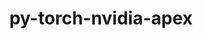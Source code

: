 ---
title: "py-torch-nvidia-apex"
layout: cache
categories: [package, develop]
meta: {"versions": ["2020-10-19"], "compilers": ["gcc@=11.3.0", "gcc@=7.3.1"], "oss": ["amzn2", "ubuntu22.04"], "platforms": ["linux"], "targets": ["ivybridge", "x86_64_v3", "x86_64_v4"], "stacks": ["ml-linux-x86_64-cpu", "ml-linux-x86_64-cuda", "root"], "num_specs": 63, "num_specs_by_stack": {"root": 63, "ml-linux-x86_64-cpu": 15, "ml-linux-x86_64-cuda": 18}}
spec_details: [{"hash": "q2gna7c4un6o5rot3co4so3lchn5aus4", "compiler": "gcc@=7.3.1", "versions": ["2020-10-19"], "os": "amzn2", "platform": "linux", "target": "ivybridge", "variants": ["build_system=python_pip", "+cuda", "cuda_arch=80", "patches=da5e883"], "stacks": ["root"], "size": "-", "tarball": "https://binaries.spack.io/develop/build_cache/linux-amzn2-ivybridge/gcc-7.3.1/py-torch-nvidia-apex-2020-10-19/linux-amzn2-ivybridge-gcc-7.3.1-py-torch-nvidia-apex-2020-10-19-q2gna7c4un6o5rot3co4so3lchn5aus4.spack"}, {"hash": "qw4lbuasgsvaxwtettic56s2wflhl2k2", "compiler": "gcc@=7.3.1", "versions": ["2020-10-19"], "os": "amzn2", "platform": "linux", "target": "ivybridge", "variants": ["build_system=python_pip", "+cuda", "cuda_arch=80", "patches=da5e883"], "stacks": ["root"], "size": "-", "tarball": "https://binaries.spack.io/develop/build_cache/linux-amzn2-ivybridge/gcc-7.3.1/py-torch-nvidia-apex-2020-10-19/linux-amzn2-ivybridge-gcc-7.3.1-py-torch-nvidia-apex-2020-10-19-qw4lbuasgsvaxwtettic56s2wflhl2k2.spack"}, {"hash": "m46mnfzbx4ie45co7ek65eyvynklbarq", "compiler": "gcc@=7.3.1", "versions": ["2020-10-19"], "os": "amzn2", "platform": "linux", "target": "ivybridge", "variants": ["build_system=python_pip", "~cuda", "patches=da5e883"], "stacks": ["root"], "size": "-", "tarball": "https://binaries.spack.io/develop/build_cache/linux-amzn2-ivybridge/gcc-7.3.1/py-torch-nvidia-apex-2020-10-19/linux-amzn2-ivybridge-gcc-7.3.1-py-torch-nvidia-apex-2020-10-19-m46mnfzbx4ie45co7ek65eyvynklbarq.spack"}, {"hash": "gy65opokes4ppp3siiunxewtew3bpb5l", "compiler": "gcc@=7.3.1", "versions": ["2020-10-19"], "os": "amzn2", "platform": "linux", "target": "ivybridge", "variants": ["build_system=python_pip", "+cuda", "cuda_arch=80", "patches=da5e883"], "stacks": ["root"], "size": "-", "tarball": "https://binaries.spack.io/develop/build_cache/linux-amzn2-ivybridge/gcc-7.3.1/py-torch-nvidia-apex-2020-10-19/linux-amzn2-ivybridge-gcc-7.3.1-py-torch-nvidia-apex-2020-10-19-gy65opokes4ppp3siiunxewtew3bpb5l.spack"}, {"hash": "sciglnftv3sexmcd6smio5mzixvyrhjy", "compiler": "gcc@=7.3.1", "versions": ["2020-10-19"], "os": "amzn2", "platform": "linux", "target": "ivybridge", "variants": ["build_system=python_pip", "~cuda", "patches=da5e883"], "stacks": ["root"], "size": "-", "tarball": "https://binaries.spack.io/develop/build_cache/linux-amzn2-ivybridge/gcc-7.3.1/py-torch-nvidia-apex-2020-10-19/linux-amzn2-ivybridge-gcc-7.3.1-py-torch-nvidia-apex-2020-10-19-sciglnftv3sexmcd6smio5mzixvyrhjy.spack"}, {"hash": "nxu2abdnoxedgswvorwl4swdjx2jiwzh", "compiler": "gcc@=7.3.1", "versions": ["2020-10-19"], "os": "amzn2", "platform": "linux", "target": "ivybridge", "variants": ["build_system=python_pip", "~cuda", "patches=da5e883"], "stacks": ["root"], "size": "-", "tarball": "https://binaries.spack.io/develop/build_cache/linux-amzn2-ivybridge/gcc-7.3.1/py-torch-nvidia-apex-2020-10-19/linux-amzn2-ivybridge-gcc-7.3.1-py-torch-nvidia-apex-2020-10-19-nxu2abdnoxedgswvorwl4swdjx2jiwzh.spack"}, {"hash": "lww3kozhkhjgjcmz7q4t752xr5jjgsf3", "compiler": "gcc@=7.3.1", "versions": ["2020-10-19"], "os": "amzn2", "platform": "linux", "target": "ivybridge", "variants": ["build_system=python_pip", "+cuda", "cuda_arch=80", "patches=da5e883"], "stacks": ["root"], "size": "-", "tarball": "https://binaries.spack.io/develop/build_cache/linux-amzn2-ivybridge/gcc-7.3.1/py-torch-nvidia-apex-2020-10-19/linux-amzn2-ivybridge-gcc-7.3.1-py-torch-nvidia-apex-2020-10-19-lww3kozhkhjgjcmz7q4t752xr5jjgsf3.spack"}, {"hash": "indrnfaclhfudxeitnntm42ale4xpsyp", "compiler": "gcc@=7.3.1", "versions": ["2020-10-19"], "os": "amzn2", "platform": "linux", "target": "x86_64_v3", "variants": ["build_system=python_pip", "~cuda", "patches=da5e883"], "stacks": ["root"], "size": "-", "tarball": "https://binaries.spack.io/develop/build_cache/linux-amzn2-x86_64_v3/gcc-7.3.1/py-torch-nvidia-apex-2020-10-19/linux-amzn2-x86_64_v3-gcc-7.3.1-py-torch-nvidia-apex-2020-10-19-indrnfaclhfudxeitnntm42ale4xpsyp.spack"}, {"hash": "a2sdppyi7bzgumxpa27cdg35efnlal4g", "compiler": "gcc@=7.3.1", "versions": ["2020-10-19"], "os": "amzn2", "platform": "linux", "target": "x86_64_v3", "variants": ["build_system=python_pip", "+cuda", "cuda_arch=80", "patches=da5e883"], "stacks": ["root"], "size": "-", "tarball": "https://binaries.spack.io/develop/build_cache/linux-amzn2-x86_64_v3/gcc-7.3.1/py-torch-nvidia-apex-2020-10-19/linux-amzn2-x86_64_v3-gcc-7.3.1-py-torch-nvidia-apex-2020-10-19-a2sdppyi7bzgumxpa27cdg35efnlal4g.spack"}, {"hash": "2oai4qfuhzu2rfdxpwdv7nfw5y3aoumi", "compiler": "gcc@=7.3.1", "versions": ["2020-10-19"], "os": "amzn2", "platform": "linux", "target": "x86_64_v3", "variants": ["build_system=python_pip", "+cuda", "cuda_arch=80", "patches=da5e883"], "stacks": ["root"], "size": "-", "tarball": "https://binaries.spack.io/develop/build_cache/linux-amzn2-x86_64_v3/gcc-7.3.1/py-torch-nvidia-apex-2020-10-19/linux-amzn2-x86_64_v3-gcc-7.3.1-py-torch-nvidia-apex-2020-10-19-2oai4qfuhzu2rfdxpwdv7nfw5y3aoumi.spack"}, {"hash": "4m6tthj4y3swjm77hutw3z7rclsrxy3t", "compiler": "gcc@=7.3.1", "versions": ["2020-10-19"], "os": "amzn2", "platform": "linux", "target": "x86_64_v3", "variants": ["~cuda", "patches=da5e883"], "stacks": ["root"], "size": "-", "tarball": "https://binaries.spack.io/develop/build_cache/linux-amzn2-x86_64_v3/gcc-7.3.1/py-torch-nvidia-apex-2020-10-19/linux-amzn2-x86_64_v3-gcc-7.3.1-py-torch-nvidia-apex-2020-10-19-4m6tthj4y3swjm77hutw3z7rclsrxy3t.spack"}, {"hash": "5xnchnqdannytz4sv3fqlbri2zcdvlak", "compiler": "gcc@=7.3.1", "versions": ["2020-10-19"], "os": "amzn2", "platform": "linux", "target": "x86_64_v3", "variants": ["build_system=python_pip", "+cuda", "cuda_arch=80", "patches=da5e883"], "stacks": ["root"], "size": "-", "tarball": "https://binaries.spack.io/develop/build_cache/linux-amzn2-x86_64_v3/gcc-7.3.1/py-torch-nvidia-apex-2020-10-19/linux-amzn2-x86_64_v3-gcc-7.3.1-py-torch-nvidia-apex-2020-10-19-5xnchnqdannytz4sv3fqlbri2zcdvlak.spack"}, {"hash": "7bn6sptoj3xqiif3tljgbtol3rb4ix5w", "compiler": "gcc@=7.3.1", "versions": ["2020-10-19"], "os": "amzn2", "platform": "linux", "target": "x86_64_v3", "variants": ["build_system=python_pip", "+cuda", "cuda_arch=80", "patches=da5e883"], "stacks": ["root"], "size": "-", "tarball": "https://binaries.spack.io/develop/build_cache/linux-amzn2-x86_64_v3/gcc-7.3.1/py-torch-nvidia-apex-2020-10-19/linux-amzn2-x86_64_v3-gcc-7.3.1-py-torch-nvidia-apex-2020-10-19-7bn6sptoj3xqiif3tljgbtol3rb4ix5w.spack"}, {"hash": "7yo5kqwduco433qwzv5c3aqce62y4eut", "compiler": "gcc@=7.3.1", "versions": ["2020-10-19"], "os": "amzn2", "platform": "linux", "target": "x86_64_v3", "variants": ["build_system=python_pip", "~cuda", "patches=da5e883"], "stacks": ["root"], "size": "-", "tarball": "https://binaries.spack.io/develop/build_cache/linux-amzn2-x86_64_v3/gcc-7.3.1/py-torch-nvidia-apex-2020-10-19/linux-amzn2-x86_64_v3-gcc-7.3.1-py-torch-nvidia-apex-2020-10-19-7yo5kqwduco433qwzv5c3aqce62y4eut.spack"}, {"hash": "hlj7u7o7v65mrzd5riszsi5msx6dwxte", "compiler": "gcc@=7.3.1", "versions": ["2020-10-19"], "os": "amzn2", "platform": "linux", "target": "x86_64_v3", "variants": ["build_system=python_pip", "+cuda", "cuda_arch=80", "patches=da5e883"], "stacks": ["root"], "size": "-", "tarball": "https://binaries.spack.io/develop/build_cache/linux-amzn2-x86_64_v3/gcc-7.3.1/py-torch-nvidia-apex-2020-10-19/linux-amzn2-x86_64_v3-gcc-7.3.1-py-torch-nvidia-apex-2020-10-19-hlj7u7o7v65mrzd5riszsi5msx6dwxte.spack"}, {"hash": "a5o5wdggsyrkc66s576etiiurwfehtnx", "compiler": "gcc@=7.3.1", "versions": ["2020-10-19"], "os": "amzn2", "platform": "linux", "target": "x86_64_v3", "variants": ["build_system=python_pip", "~cuda", "patches=da5e883"], "stacks": ["root"], "size": "-", "tarball": "https://binaries.spack.io/develop/build_cache/linux-amzn2-x86_64_v3/gcc-7.3.1/py-torch-nvidia-apex-2020-10-19/linux-amzn2-x86_64_v3-gcc-7.3.1-py-torch-nvidia-apex-2020-10-19-a5o5wdggsyrkc66s576etiiurwfehtnx.spack"}, {"hash": "jhjwrk5xni5ypbr2rmaqpbchbyv3p7nx", "compiler": "gcc@=7.3.1", "versions": ["2020-10-19"], "os": "amzn2", "platform": "linux", "target": "x86_64_v3", "variants": ["build_system=python_pip", "~cuda", "patches=da5e883"], "stacks": ["root"], "size": "-", "tarball": "https://binaries.spack.io/develop/build_cache/linux-amzn2-x86_64_v3/gcc-7.3.1/py-torch-nvidia-apex-2020-10-19/linux-amzn2-x86_64_v3-gcc-7.3.1-py-torch-nvidia-apex-2020-10-19-jhjwrk5xni5ypbr2rmaqpbchbyv3p7nx.spack"}, {"hash": "j42nxm27btykhatcdt5vls6ozjh6iu2i", "compiler": "gcc@=7.3.1", "versions": ["2020-10-19"], "os": "amzn2", "platform": "linux", "target": "x86_64_v3", "variants": ["build_system=python_pip", "+cuda", "cuda_arch=80", "patches=da5e883"], "stacks": ["root"], "size": "-", "tarball": "https://binaries.spack.io/develop/build_cache/linux-amzn2-x86_64_v3/gcc-7.3.1/py-torch-nvidia-apex-2020-10-19/linux-amzn2-x86_64_v3-gcc-7.3.1-py-torch-nvidia-apex-2020-10-19-j42nxm27btykhatcdt5vls6ozjh6iu2i.spack"}, {"hash": "nspr5bahbxajf2kfmostakxgyg753ixz", "compiler": "gcc@=7.3.1", "versions": ["2020-10-19"], "os": "amzn2", "platform": "linux", "target": "x86_64_v3", "variants": ["build_system=python_pip", "~cuda", "patches=da5e883"], "stacks": ["root"], "size": "-", "tarball": "https://binaries.spack.io/develop/build_cache/linux-amzn2-x86_64_v3/gcc-7.3.1/py-torch-nvidia-apex-2020-10-19/linux-amzn2-x86_64_v3-gcc-7.3.1-py-torch-nvidia-apex-2020-10-19-nspr5bahbxajf2kfmostakxgyg753ixz.spack"}, {"hash": "kohubyyc2njrbfuefvncmob52x2dzvhz", "compiler": "gcc@=7.3.1", "versions": ["2020-10-19"], "os": "amzn2", "platform": "linux", "target": "x86_64_v3", "variants": ["+cuda", "cuda_arch=80", "patches=da5e883"], "stacks": ["root"], "size": "-", "tarball": "https://binaries.spack.io/develop/build_cache/linux-amzn2-x86_64_v3/gcc-7.3.1/py-torch-nvidia-apex-2020-10-19/linux-amzn2-x86_64_v3-gcc-7.3.1-py-torch-nvidia-apex-2020-10-19-kohubyyc2njrbfuefvncmob52x2dzvhz.spack"}, {"hash": "7qfwsggpftpmbdtco67cf7xelzdn755q", "compiler": "gcc@=7.3.1", "versions": ["2020-10-19"], "os": "amzn2", "platform": "linux", "target": "x86_64_v3", "variants": ["build_system=python_pip", "~cuda", "patches=da5e883"], "stacks": ["root"], "size": "-", "tarball": "https://binaries.spack.io/develop/build_cache/linux-amzn2-x86_64_v3/gcc-7.3.1/py-torch-nvidia-apex-2020-10-19/linux-amzn2-x86_64_v3-gcc-7.3.1-py-torch-nvidia-apex-2020-10-19-7qfwsggpftpmbdtco67cf7xelzdn755q.spack"}, {"hash": "rfs2ub4kveb2la6inydtesc6dt4q7d2o", "compiler": "gcc@=7.3.1", "versions": ["2020-10-19"], "os": "amzn2", "platform": "linux", "target": "x86_64_v3", "variants": ["~cuda", "patches=da5e883"], "stacks": ["root"], "size": "-", "tarball": "https://binaries.spack.io/develop/build_cache/linux-amzn2-x86_64_v3/gcc-7.3.1/py-torch-nvidia-apex-2020-10-19/linux-amzn2-x86_64_v3-gcc-7.3.1-py-torch-nvidia-apex-2020-10-19-rfs2ub4kveb2la6inydtesc6dt4q7d2o.spack"}, {"hash": "pddrmynemk7izwckxuewjzaw3lndwaw7", "compiler": "gcc@=7.3.1", "versions": ["2020-10-19"], "os": "amzn2", "platform": "linux", "target": "x86_64_v3", "variants": ["build_system=python_pip", "~cuda", "patches=da5e883"], "stacks": ["root"], "size": "-", "tarball": "https://binaries.spack.io/develop/build_cache/linux-amzn2-x86_64_v3/gcc-7.3.1/py-torch-nvidia-apex-2020-10-19/linux-amzn2-x86_64_v3-gcc-7.3.1-py-torch-nvidia-apex-2020-10-19-pddrmynemk7izwckxuewjzaw3lndwaw7.spack"}, {"hash": "pgkigdqux72wqrmfdcvlnfpaadllwocs", "compiler": "gcc@=7.3.1", "versions": ["2020-10-19"], "os": "amzn2", "platform": "linux", "target": "x86_64_v3", "variants": ["build_system=python_pip", "+cuda", "cuda_arch=80", "patches=da5e883"], "stacks": ["root"], "size": "-", "tarball": "https://binaries.spack.io/develop/build_cache/linux-amzn2-x86_64_v3/gcc-7.3.1/py-torch-nvidia-apex-2020-10-19/linux-amzn2-x86_64_v3-gcc-7.3.1-py-torch-nvidia-apex-2020-10-19-pgkigdqux72wqrmfdcvlnfpaadllwocs.spack"}, {"hash": "p6m35xl5jmy5qepg3csyxce6v6wr3xg4", "compiler": "gcc@=7.3.1", "versions": ["2020-10-19"], "os": "amzn2", "platform": "linux", "target": "x86_64_v3", "variants": ["build_system=python_pip", "+cuda", "cuda_arch=80", "patches=da5e883"], "stacks": ["root"], "size": "-", "tarball": "https://binaries.spack.io/develop/build_cache/linux-amzn2-x86_64_v3/gcc-7.3.1/py-torch-nvidia-apex-2020-10-19/linux-amzn2-x86_64_v3-gcc-7.3.1-py-torch-nvidia-apex-2020-10-19-p6m35xl5jmy5qepg3csyxce6v6wr3xg4.spack"}, {"hash": "togab3vp4mytciourm7vnokduov4yaks", "compiler": "gcc@=7.3.1", "versions": ["2020-10-19"], "os": "amzn2", "platform": "linux", "target": "x86_64_v3", "variants": ["build_system=python_pip", "~cuda", "patches=da5e883"], "stacks": ["root"], "size": "-", "tarball": "https://binaries.spack.io/develop/build_cache/linux-amzn2-x86_64_v3/gcc-7.3.1/py-torch-nvidia-apex-2020-10-19/linux-amzn2-x86_64_v3-gcc-7.3.1-py-torch-nvidia-apex-2020-10-19-togab3vp4mytciourm7vnokduov4yaks.spack"}, {"hash": "tpwntfcohgz5awxbv35pofeagzz6q6fy", "compiler": "gcc@=7.3.1", "versions": ["2020-10-19"], "os": "amzn2", "platform": "linux", "target": "x86_64_v3", "variants": ["build_system=python_pip", "~cuda", "patches=da5e883"], "stacks": ["root"], "size": "-", "tarball": "https://binaries.spack.io/develop/build_cache/linux-amzn2-x86_64_v3/gcc-7.3.1/py-torch-nvidia-apex-2020-10-19/linux-amzn2-x86_64_v3-gcc-7.3.1-py-torch-nvidia-apex-2020-10-19-tpwntfcohgz5awxbv35pofeagzz6q6fy.spack"}, {"hash": "zjhv6hke5n3ii2hic5jkiqgwbblabs27", "compiler": "gcc@=7.3.1", "versions": ["2020-10-19"], "os": "amzn2", "platform": "linux", "target": "x86_64_v3", "variants": ["build_system=python_pip", "+cuda", "cuda_arch=80", "patches=da5e883"], "stacks": ["root"], "size": "-", "tarball": "https://binaries.spack.io/develop/build_cache/linux-amzn2-x86_64_v3/gcc-7.3.1/py-torch-nvidia-apex-2020-10-19/linux-amzn2-x86_64_v3-gcc-7.3.1-py-torch-nvidia-apex-2020-10-19-zjhv6hke5n3ii2hic5jkiqgwbblabs27.spack"}, {"hash": "4dtpcj7f3n4qvzj3elbaeexvkyjxhoui", "compiler": "gcc@=7.3.1", "versions": ["2020-10-19"], "os": "amzn2", "platform": "linux", "target": "x86_64_v4", "variants": ["+cuda", "cuda_arch=80", "patches=da5e883"], "stacks": ["root"], "size": "-", "tarball": "https://binaries.spack.io/develop/build_cache/linux-amzn2-x86_64_v4/gcc-7.3.1/py-torch-nvidia-apex-2020-10-19/linux-amzn2-x86_64_v4-gcc-7.3.1-py-torch-nvidia-apex-2020-10-19-4dtpcj7f3n4qvzj3elbaeexvkyjxhoui.spack"}, {"hash": "7aui2zbqvb77zwvpe56seaa6s3vedk7r", "compiler": "gcc@=7.3.1", "versions": ["2020-10-19"], "os": "amzn2", "platform": "linux", "target": "x86_64_v4", "variants": ["~cuda", "patches=da5e883"], "stacks": ["root"], "size": "-", "tarball": "https://binaries.spack.io/develop/build_cache/linux-amzn2-x86_64_v4/gcc-7.3.1/py-torch-nvidia-apex-2020-10-19/linux-amzn2-x86_64_v4-gcc-7.3.1-py-torch-nvidia-apex-2020-10-19-7aui2zbqvb77zwvpe56seaa6s3vedk7r.spack"}, {"hash": "qbyx7f42l7k353bm7hvptxguf4cwskqb", "compiler": "gcc@=11.3.0", "versions": ["2020-10-19"], "os": "ubuntu22.04", "platform": "linux", "target": "x86_64_v3", "variants": ["build_system=python_pip", "~cuda", "patches=da5e883"], "stacks": ["root", "ml-linux-x86_64-cpu"], "size": "-", "tarball": "https://binaries.spack.io/develop/build_cache/linux-ubuntu22.04-x86_64_v3/gcc-11.3.0/py-torch-nvidia-apex-2020-10-19/linux-ubuntu22.04-x86_64_v3-gcc-11.3.0-py-torch-nvidia-apex-2020-10-19-qbyx7f42l7k353bm7hvptxguf4cwskqb.spack"}, {"hash": "ccnjzuxiuttsq335ojctdrkbatrro67u", "compiler": "gcc@=11.3.0", "versions": ["2020-10-19"], "os": "ubuntu22.04", "platform": "linux", "target": "x86_64_v3", "variants": ["build_system=python_pip", "+cuda", "cuda_arch=80", "patches=da5e883"], "stacks": ["ml-linux-x86_64-cuda", "root"], "size": "-", "tarball": "https://binaries.spack.io/develop/build_cache/linux-ubuntu22.04-x86_64_v3/gcc-11.3.0/py-torch-nvidia-apex-2020-10-19/linux-ubuntu22.04-x86_64_v3-gcc-11.3.0-py-torch-nvidia-apex-2020-10-19-ccnjzuxiuttsq335ojctdrkbatrro67u.spack"}, {"hash": "bjao6vh2yfah2xwub4b6ps7scvikrti2", "compiler": "gcc@=11.3.0", "versions": ["2020-10-19"], "os": "ubuntu22.04", "platform": "linux", "target": "x86_64_v3", "variants": ["build_system=python_pip", "+cuda", "cuda_arch=80", "patches=da5e883"], "stacks": ["ml-linux-x86_64-cuda", "root"], "size": "-", "tarball": "https://binaries.spack.io/develop/build_cache/linux-ubuntu22.04-x86_64_v3/gcc-11.3.0/py-torch-nvidia-apex-2020-10-19/linux-ubuntu22.04-x86_64_v3-gcc-11.3.0-py-torch-nvidia-apex-2020-10-19-bjao6vh2yfah2xwub4b6ps7scvikrti2.spack"}, {"hash": "dzxvb7c2ndx3dcx2cs5gkdoqgmtcglpx", "compiler": "gcc@=11.3.0", "versions": ["2020-10-19"], "os": "ubuntu22.04", "platform": "linux", "target": "x86_64_v3", "variants": ["build_system=python_pip", "~cuda", "patches=da5e883"], "stacks": ["root", "ml-linux-x86_64-cpu"], "size": "-", "tarball": "https://binaries.spack.io/develop/build_cache/linux-ubuntu22.04-x86_64_v3/gcc-11.3.0/py-torch-nvidia-apex-2020-10-19/linux-ubuntu22.04-x86_64_v3-gcc-11.3.0-py-torch-nvidia-apex-2020-10-19-dzxvb7c2ndx3dcx2cs5gkdoqgmtcglpx.spack"}, {"hash": "cg2iscg5mqxu7qztfy23ou3ltfngkt7h", "compiler": "gcc@=11.3.0", "versions": ["2020-10-19"], "os": "ubuntu22.04", "platform": "linux", "target": "x86_64_v3", "variants": ["build_system=python_pip", "+cuda", "cuda_arch=80", "patches=da5e883"], "stacks": ["ml-linux-x86_64-cuda", "root"], "size": "-", "tarball": "https://binaries.spack.io/develop/build_cache/linux-ubuntu22.04-x86_64_v3/gcc-11.3.0/py-torch-nvidia-apex-2020-10-19/linux-ubuntu22.04-x86_64_v3-gcc-11.3.0-py-torch-nvidia-apex-2020-10-19-cg2iscg5mqxu7qztfy23ou3ltfngkt7h.spack"}, {"hash": "d2gqmekv75qhdgacgrqfaai7zkucn5hs", "compiler": "gcc@=11.3.0", "versions": ["2020-10-19"], "os": "ubuntu22.04", "platform": "linux", "target": "x86_64_v3", "variants": ["build_system=python_pip", "+cuda", "cuda_arch=80", "patches=da5e883"], "stacks": ["ml-linux-x86_64-cuda", "root"], "size": "-", "tarball": "https://binaries.spack.io/develop/build_cache/linux-ubuntu22.04-x86_64_v3/gcc-11.3.0/py-torch-nvidia-apex-2020-10-19/linux-ubuntu22.04-x86_64_v3-gcc-11.3.0-py-torch-nvidia-apex-2020-10-19-d2gqmekv75qhdgacgrqfaai7zkucn5hs.spack"}, {"hash": "fngm5nhhbgly5oyzfb6mhrsnyxm7a75h", "compiler": "gcc@=11.3.0", "versions": ["2020-10-19"], "os": "ubuntu22.04", "platform": "linux", "target": "x86_64_v3", "variants": ["build_system=python_pip", "~cuda", "patches=da5e883"], "stacks": ["root", "ml-linux-x86_64-cpu"], "size": "-", "tarball": "https://binaries.spack.io/develop/build_cache/linux-ubuntu22.04-x86_64_v3/gcc-11.3.0/py-torch-nvidia-apex-2020-10-19/linux-ubuntu22.04-x86_64_v3-gcc-11.3.0-py-torch-nvidia-apex-2020-10-19-fngm5nhhbgly5oyzfb6mhrsnyxm7a75h.spack"}, {"hash": "dznd4ce6vb7ak4i5v7xhe6ask4q6hncz", "compiler": "gcc@=11.3.0", "versions": ["2020-10-19"], "os": "ubuntu22.04", "platform": "linux", "target": "x86_64_v3", "variants": ["build_system=python_pip", "+cuda", "cuda_arch=80", "patches=da5e883"], "stacks": ["ml-linux-x86_64-cuda", "root"], "size": "-", "tarball": "https://binaries.spack.io/develop/build_cache/linux-ubuntu22.04-x86_64_v3/gcc-11.3.0/py-torch-nvidia-apex-2020-10-19/linux-ubuntu22.04-x86_64_v3-gcc-11.3.0-py-torch-nvidia-apex-2020-10-19-dznd4ce6vb7ak4i5v7xhe6ask4q6hncz.spack"}, {"hash": "l222cjnadntzp6nrbhkhhu5sz2fbwbnc", "compiler": "gcc@=11.3.0", "versions": ["2020-10-19"], "os": "ubuntu22.04", "platform": "linux", "target": "x86_64_v3", "variants": ["build_system=python_pip", "~cuda", "patches=da5e883"], "stacks": ["root", "ml-linux-x86_64-cpu"], "size": "-", "tarball": "https://binaries.spack.io/develop/build_cache/linux-ubuntu22.04-x86_64_v3/gcc-11.3.0/py-torch-nvidia-apex-2020-10-19/linux-ubuntu22.04-x86_64_v3-gcc-11.3.0-py-torch-nvidia-apex-2020-10-19-l222cjnadntzp6nrbhkhhu5sz2fbwbnc.spack"}, {"hash": "ddpking3qcvqsmmo25cwscqhehrz2aef", "compiler": "gcc@=11.3.0", "versions": ["2020-10-19"], "os": "ubuntu22.04", "platform": "linux", "target": "x86_64_v3", "variants": ["build_system=python_pip", "+cuda", "cuda_arch=80", "patches=da5e883"], "stacks": ["ml-linux-x86_64-cuda", "root"], "size": "-", "tarball": "https://binaries.spack.io/develop/build_cache/linux-ubuntu22.04-x86_64_v3/gcc-11.3.0/py-torch-nvidia-apex-2020-10-19/linux-ubuntu22.04-x86_64_v3-gcc-11.3.0-py-torch-nvidia-apex-2020-10-19-ddpking3qcvqsmmo25cwscqhehrz2aef.spack"}, {"hash": "43vr2kaa474oi7enjrr4buxpiqtcrrfv", "compiler": "gcc@=11.3.0", "versions": ["2020-10-19"], "os": "ubuntu22.04", "platform": "linux", "target": "x86_64_v3", "variants": ["build_system=python_pip", "+cuda", "cuda_arch=80", "patches=da5e883"], "stacks": ["ml-linux-x86_64-cuda", "root"], "size": "-", "tarball": "https://binaries.spack.io/develop/build_cache/linux-ubuntu22.04-x86_64_v3/gcc-11.3.0/py-torch-nvidia-apex-2020-10-19/linux-ubuntu22.04-x86_64_v3-gcc-11.3.0-py-torch-nvidia-apex-2020-10-19-43vr2kaa474oi7enjrr4buxpiqtcrrfv.spack"}, {"hash": "mfwyzli6r2kqelbqryo3fqkvx2uqbiv7", "compiler": "gcc@=11.3.0", "versions": ["2020-10-19"], "os": "ubuntu22.04", "platform": "linux", "target": "x86_64_v3", "variants": ["build_system=python_pip", "~cuda", "patches=da5e883"], "stacks": ["root", "ml-linux-x86_64-cpu"], "size": "-", "tarball": "https://binaries.spack.io/develop/build_cache/linux-ubuntu22.04-x86_64_v3/gcc-11.3.0/py-torch-nvidia-apex-2020-10-19/linux-ubuntu22.04-x86_64_v3-gcc-11.3.0-py-torch-nvidia-apex-2020-10-19-mfwyzli6r2kqelbqryo3fqkvx2uqbiv7.spack"}, {"hash": "5pn3ivtza7q7n3s4t4ov4ynp2jnhfawn", "compiler": "gcc@=11.3.0", "versions": ["2020-10-19"], "os": "ubuntu22.04", "platform": "linux", "target": "x86_64_v3", "variants": ["build_system=python_pip", "+cuda", "cuda_arch=80", "patches=da5e883"], "stacks": ["ml-linux-x86_64-cuda", "root"], "size": "-", "tarball": "https://binaries.spack.io/develop/build_cache/linux-ubuntu22.04-x86_64_v3/gcc-11.3.0/py-torch-nvidia-apex-2020-10-19/linux-ubuntu22.04-x86_64_v3-gcc-11.3.0-py-torch-nvidia-apex-2020-10-19-5pn3ivtza7q7n3s4t4ov4ynp2jnhfawn.spack"}, {"hash": "hecqwbdxs7nlvzvdvghnmtwkzb7fmmhc", "compiler": "gcc@=11.3.0", "versions": ["2020-10-19"], "os": "ubuntu22.04", "platform": "linux", "target": "x86_64_v3", "variants": ["build_system=python_pip", "~cuda", "patches=da5e883"], "stacks": ["root", "ml-linux-x86_64-cpu"], "size": "-", "tarball": "https://binaries.spack.io/develop/build_cache/linux-ubuntu22.04-x86_64_v3/gcc-11.3.0/py-torch-nvidia-apex-2020-10-19/linux-ubuntu22.04-x86_64_v3-gcc-11.3.0-py-torch-nvidia-apex-2020-10-19-hecqwbdxs7nlvzvdvghnmtwkzb7fmmhc.spack"}, {"hash": "4mnlw7wd6tylonlzwkyqjdajbopzot4h", "compiler": "gcc@=11.3.0", "versions": ["2020-10-19"], "os": "ubuntu22.04", "platform": "linux", "target": "x86_64_v3", "variants": ["build_system=python_pip", "~cuda", "patches=da5e883"], "stacks": ["root", "ml-linux-x86_64-cpu"], "size": "-", "tarball": "https://binaries.spack.io/develop/build_cache/linux-ubuntu22.04-x86_64_v3/gcc-11.3.0/py-torch-nvidia-apex-2020-10-19/linux-ubuntu22.04-x86_64_v3-gcc-11.3.0-py-torch-nvidia-apex-2020-10-19-4mnlw7wd6tylonlzwkyqjdajbopzot4h.spack"}, {"hash": "2hcmawsead5yztg5prlfhxlraecmhynq", "compiler": "gcc@=11.3.0", "versions": ["2020-10-19"], "os": "ubuntu22.04", "platform": "linux", "target": "x86_64_v3", "variants": ["build_system=python_pip", "~cuda", "patches=da5e883"], "stacks": ["root", "ml-linux-x86_64-cpu"], "size": "-", "tarball": "https://binaries.spack.io/develop/build_cache/linux-ubuntu22.04-x86_64_v3/gcc-11.3.0/py-torch-nvidia-apex-2020-10-19/linux-ubuntu22.04-x86_64_v3-gcc-11.3.0-py-torch-nvidia-apex-2020-10-19-2hcmawsead5yztg5prlfhxlraecmhynq.spack"}, {"hash": "fyq3ztrlb2szcz767nsbvk6acgdd6j34", "compiler": "gcc@=11.3.0", "versions": ["2020-10-19"], "os": "ubuntu22.04", "platform": "linux", "target": "x86_64_v3", "variants": ["build_system=python_pip", "~cuda", "patches=da5e883"], "stacks": ["root", "ml-linux-x86_64-cpu"], "size": "-", "tarball": "https://binaries.spack.io/develop/build_cache/linux-ubuntu22.04-x86_64_v3/gcc-11.3.0/py-torch-nvidia-apex-2020-10-19/linux-ubuntu22.04-x86_64_v3-gcc-11.3.0-py-torch-nvidia-apex-2020-10-19-fyq3ztrlb2szcz767nsbvk6acgdd6j34.spack"}, {"hash": "62teny3t675e53ee6qhs2sganwgeu3ki", "compiler": "gcc@=11.3.0", "versions": ["2020-10-19"], "os": "ubuntu22.04", "platform": "linux", "target": "x86_64_v3", "variants": ["build_system=python_pip", "+cuda", "cuda_arch=80", "patches=da5e883"], "stacks": ["ml-linux-x86_64-cuda", "root"], "size": "-", "tarball": "https://binaries.spack.io/develop/build_cache/linux-ubuntu22.04-x86_64_v3/gcc-11.3.0/py-torch-nvidia-apex-2020-10-19/linux-ubuntu22.04-x86_64_v3-gcc-11.3.0-py-torch-nvidia-apex-2020-10-19-62teny3t675e53ee6qhs2sganwgeu3ki.spack"}, {"hash": "en3qqembvqprrozbbwayuxnax2li2th4", "compiler": "gcc@=11.3.0", "versions": ["2020-10-19"], "os": "ubuntu22.04", "platform": "linux", "target": "x86_64_v3", "variants": ["build_system=python_pip", "+cuda", "cuda_arch=80", "patches=da5e883"], "stacks": ["ml-linux-x86_64-cuda", "root"], "size": "-", "tarball": "https://binaries.spack.io/develop/build_cache/linux-ubuntu22.04-x86_64_v3/gcc-11.3.0/py-torch-nvidia-apex-2020-10-19/linux-ubuntu22.04-x86_64_v3-gcc-11.3.0-py-torch-nvidia-apex-2020-10-19-en3qqembvqprrozbbwayuxnax2li2th4.spack"}, {"hash": "5usmn4a4dvlc4ooae5wne4zi7l23tiec", "compiler": "gcc@=11.3.0", "versions": ["2020-10-19"], "os": "ubuntu22.04", "platform": "linux", "target": "x86_64_v3", "variants": ["build_system=python_pip", "+cuda", "cuda_arch=80", "patches=da5e883"], "stacks": ["ml-linux-x86_64-cuda", "root"], "size": "-", "tarball": "https://binaries.spack.io/develop/build_cache/linux-ubuntu22.04-x86_64_v3/gcc-11.3.0/py-torch-nvidia-apex-2020-10-19/linux-ubuntu22.04-x86_64_v3-gcc-11.3.0-py-torch-nvidia-apex-2020-10-19-5usmn4a4dvlc4ooae5wne4zi7l23tiec.spack"}, {"hash": "szvkgtwsrzgbd34dsdxr7yygnfr2ofrz", "compiler": "gcc@=11.3.0", "versions": ["2020-10-19"], "os": "ubuntu22.04", "platform": "linux", "target": "x86_64_v3", "variants": ["build_system=python_pip", "~cuda", "patches=da5e883"], "stacks": ["root", "ml-linux-x86_64-cpu"], "size": "-", "tarball": "https://binaries.spack.io/develop/build_cache/linux-ubuntu22.04-x86_64_v3/gcc-11.3.0/py-torch-nvidia-apex-2020-10-19/linux-ubuntu22.04-x86_64_v3-gcc-11.3.0-py-torch-nvidia-apex-2020-10-19-szvkgtwsrzgbd34dsdxr7yygnfr2ofrz.spack"}, {"hash": "ppct6qwhhmvgxkw25ovzg5whjyb22vyo", "compiler": "gcc@=11.3.0", "versions": ["2020-10-19"], "os": "ubuntu22.04", "platform": "linux", "target": "x86_64_v3", "variants": ["build_system=python_pip", "~cuda", "patches=da5e883"], "stacks": ["root", "ml-linux-x86_64-cpu"], "size": "-", "tarball": "https://binaries.spack.io/develop/build_cache/linux-ubuntu22.04-x86_64_v3/gcc-11.3.0/py-torch-nvidia-apex-2020-10-19/linux-ubuntu22.04-x86_64_v3-gcc-11.3.0-py-torch-nvidia-apex-2020-10-19-ppct6qwhhmvgxkw25ovzg5whjyb22vyo.spack"}, {"hash": "lswmugd6swawexyvj5e42a33736e3kjk", "compiler": "gcc@=11.3.0", "versions": ["2020-10-19"], "os": "ubuntu22.04", "platform": "linux", "target": "x86_64_v3", "variants": ["build_system=python_pip", "~cuda", "patches=da5e883"], "stacks": ["root", "ml-linux-x86_64-cpu"], "size": "-", "tarball": "https://binaries.spack.io/develop/build_cache/linux-ubuntu22.04-x86_64_v3/gcc-11.3.0/py-torch-nvidia-apex-2020-10-19/linux-ubuntu22.04-x86_64_v3-gcc-11.3.0-py-torch-nvidia-apex-2020-10-19-lswmugd6swawexyvj5e42a33736e3kjk.spack"}, {"hash": "ocwmqz5y3y36smk6njld667lp56mxpsv", "compiler": "gcc@=11.3.0", "versions": ["2020-10-19"], "os": "ubuntu22.04", "platform": "linux", "target": "x86_64_v3", "variants": ["build_system=python_pip", "+cuda", "cuda_arch=80", "patches=da5e883"], "stacks": ["ml-linux-x86_64-cuda", "root"], "size": "-", "tarball": "https://binaries.spack.io/develop/build_cache/linux-ubuntu22.04-x86_64_v3/gcc-11.3.0/py-torch-nvidia-apex-2020-10-19/linux-ubuntu22.04-x86_64_v3-gcc-11.3.0-py-torch-nvidia-apex-2020-10-19-ocwmqz5y3y36smk6njld667lp56mxpsv.spack"}, {"hash": "re65k5yzmlntoeheq3k7tdkkgmmraumj", "compiler": "gcc@=11.3.0", "versions": ["2020-10-19"], "os": "ubuntu22.04", "platform": "linux", "target": "x86_64_v3", "variants": ["build_system=python_pip", "+cuda", "cuda_arch=80", "patches=da5e883"], "stacks": ["ml-linux-x86_64-cuda", "root"], "size": "-", "tarball": "https://binaries.spack.io/develop/build_cache/linux-ubuntu22.04-x86_64_v3/gcc-11.3.0/py-torch-nvidia-apex-2020-10-19/linux-ubuntu22.04-x86_64_v3-gcc-11.3.0-py-torch-nvidia-apex-2020-10-19-re65k5yzmlntoeheq3k7tdkkgmmraumj.spack"}, {"hash": "v6ywviw7qmdqly6ehewajffwdpx3nhp3", "compiler": "gcc@=11.3.0", "versions": ["2020-10-19"], "os": "ubuntu22.04", "platform": "linux", "target": "x86_64_v3", "variants": ["build_system=python_pip", "~cuda", "patches=da5e883"], "stacks": ["root", "ml-linux-x86_64-cpu"], "size": "-", "tarball": "https://binaries.spack.io/develop/build_cache/linux-ubuntu22.04-x86_64_v3/gcc-11.3.0/py-torch-nvidia-apex-2020-10-19/linux-ubuntu22.04-x86_64_v3-gcc-11.3.0-py-torch-nvidia-apex-2020-10-19-v6ywviw7qmdqly6ehewajffwdpx3nhp3.spack"}, {"hash": "rwc3bryik37f5d5dtmlkwmtox4slzmng", "compiler": "gcc@=11.3.0", "versions": ["2020-10-19"], "os": "ubuntu22.04", "platform": "linux", "target": "x86_64_v3", "variants": ["build_system=python_pip", "+cuda", "cuda_arch=80", "patches=da5e883"], "stacks": ["ml-linux-x86_64-cuda", "root"], "size": "-", "tarball": "https://binaries.spack.io/develop/build_cache/linux-ubuntu22.04-x86_64_v3/gcc-11.3.0/py-torch-nvidia-apex-2020-10-19/linux-ubuntu22.04-x86_64_v3-gcc-11.3.0-py-torch-nvidia-apex-2020-10-19-rwc3bryik37f5d5dtmlkwmtox4slzmng.spack"}, {"hash": "uut4lxitolw3dqxryakcf66tvg5z4tpp", "compiler": "gcc@=11.3.0", "versions": ["2020-10-19"], "os": "ubuntu22.04", "platform": "linux", "target": "x86_64_v3", "variants": ["build_system=python_pip", "~cuda", "patches=da5e883"], "stacks": ["root", "ml-linux-x86_64-cpu"], "size": "-", "tarball": "https://binaries.spack.io/develop/build_cache/linux-ubuntu22.04-x86_64_v3/gcc-11.3.0/py-torch-nvidia-apex-2020-10-19/linux-ubuntu22.04-x86_64_v3-gcc-11.3.0-py-torch-nvidia-apex-2020-10-19-uut4lxitolw3dqxryakcf66tvg5z4tpp.spack"}, {"hash": "wgtpppaajqmbzb2svc2wm32hfzi6m47v", "compiler": "gcc@=11.3.0", "versions": ["2020-10-19"], "os": "ubuntu22.04", "platform": "linux", "target": "x86_64_v3", "variants": ["build_system=python_pip", "+cuda", "cuda_arch=80", "patches=da5e883"], "stacks": ["ml-linux-x86_64-cuda", "root"], "size": "-", "tarball": "https://binaries.spack.io/develop/build_cache/linux-ubuntu22.04-x86_64_v3/gcc-11.3.0/py-torch-nvidia-apex-2020-10-19/linux-ubuntu22.04-x86_64_v3-gcc-11.3.0-py-torch-nvidia-apex-2020-10-19-wgtpppaajqmbzb2svc2wm32hfzi6m47v.spack"}, {"hash": "y2e5i2lshoopa4xluw2pphztakvfo6zt", "compiler": "gcc@=11.3.0", "versions": ["2020-10-19"], "os": "ubuntu22.04", "platform": "linux", "target": "x86_64_v3", "variants": ["build_system=python_pip", "+cuda", "cuda_arch=80", "patches=da5e883"], "stacks": ["ml-linux-x86_64-cuda", "root"], "size": "-", "tarball": "https://binaries.spack.io/develop/build_cache/linux-ubuntu22.04-x86_64_v3/gcc-11.3.0/py-torch-nvidia-apex-2020-10-19/linux-ubuntu22.04-x86_64_v3-gcc-11.3.0-py-torch-nvidia-apex-2020-10-19-y2e5i2lshoopa4xluw2pphztakvfo6zt.spack"}, {"hash": "xdc7iyxo3dus2w4nux4z5kq4ivpg7nwy", "compiler": "gcc@=11.3.0", "versions": ["2020-10-19"], "os": "ubuntu22.04", "platform": "linux", "target": "x86_64_v3", "variants": ["build_system=python_pip", "+cuda", "cuda_arch=80", "patches=da5e883"], "stacks": ["ml-linux-x86_64-cuda", "root"], "size": "-", "tarball": "https://binaries.spack.io/develop/build_cache/linux-ubuntu22.04-x86_64_v3/gcc-11.3.0/py-torch-nvidia-apex-2020-10-19/linux-ubuntu22.04-x86_64_v3-gcc-11.3.0-py-torch-nvidia-apex-2020-10-19-xdc7iyxo3dus2w4nux4z5kq4ivpg7nwy.spack"}, {"hash": "vjgn772xfj6ttklp44pca2lvhkbrad5d", "compiler": "gcc@=11.3.0", "versions": ["2020-10-19"], "os": "ubuntu22.04", "platform": "linux", "target": "x86_64_v3", "variants": ["build_system=python_pip", "+cuda", "cuda_arch=80", "patches=da5e883"], "stacks": ["ml-linux-x86_64-cuda", "root"], "size": "-", "tarball": "https://binaries.spack.io/develop/build_cache/linux-ubuntu22.04-x86_64_v3/gcc-11.3.0/py-torch-nvidia-apex-2020-10-19/linux-ubuntu22.04-x86_64_v3-gcc-11.3.0-py-torch-nvidia-apex-2020-10-19-vjgn772xfj6ttklp44pca2lvhkbrad5d.spack"}, {"hash": "yid3vszuiblenk32bgekxhlewg2lqhiu", "compiler": "gcc@=11.3.0", "versions": ["2020-10-19"], "os": "ubuntu22.04", "platform": "linux", "target": "x86_64_v3", "variants": ["build_system=python_pip", "~cuda", "patches=da5e883"], "stacks": ["root", "ml-linux-x86_64-cpu"], "size": "-", "tarball": "https://binaries.spack.io/develop/build_cache/linux-ubuntu22.04-x86_64_v3/gcc-11.3.0/py-torch-nvidia-apex-2020-10-19/linux-ubuntu22.04-x86_64_v3-gcc-11.3.0-py-torch-nvidia-apex-2020-10-19-yid3vszuiblenk32bgekxhlewg2lqhiu.spack"}]
---